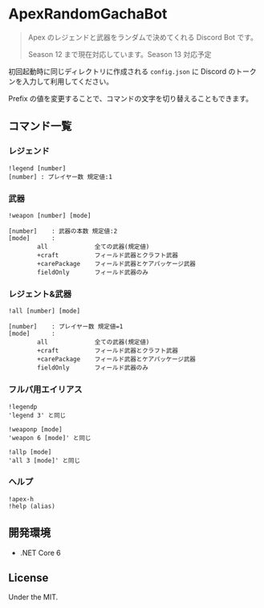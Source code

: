 # ApexRandomGachaBot
>Apex のレジェンドと武器をランダムで決めてくれる Discord Bot です。
> 
> Season 12 まで現在対応しています。Season 13 対応予定

初回起動時に同じディレクトリに作成される `config.json` に Discord のトークンを入力して利用してください。

Prefix の値を変更することで、コマンドの文字を切り替えることもできます。

## コマンド一覧
### レジェンド
```
!legend [number] 
[number] : プレイヤー数 規定値:1
```

### 武器
```
!weapon [number] [mode]

[number]    : 武器の本数 規定値:2
[mode]      : 
        all             全ての武器(規定値)
        +craft          フィールド武器とクラフト武器
        +carePackage    フィールド武器とケアパッケージ武器
        fieldOnly       フィールド武器のみ
```

### レジェント&武器
```
!all [number] [mode]

[number]    : プレイヤー数 規定値=1
[mode]      :
        all             全ての武器(規定値)
        +craft          フィールド武器とクラフト武器
        +carePackage    フィールド武器とケアパッケージ武器
        fieldOnly       フィールド武器のみ
```

### フルパ用エイリアス
```
!legendp
'legend 3' と同じ
```

```
!weaponp [mode]
'weapon 6 [mode]' と同じ
```

```
!allp [mode]
'all 3 [mode]' と同じ
```

### ヘルプ
```
!apex-h
!help (alias)
```

## 開発環境
* .NET Core 6

## License
Under the MIT.